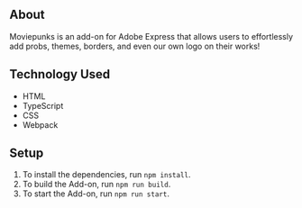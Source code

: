 ## About

Moviepunks is an add-on for Adobe Express that allows users to effortlessly add probs, themes, borders, and even our own logo on their works!

## Technology Used

-   HTML
-   TypeScript
-   CSS
-   Webpack

## Setup

1. To install the dependencies, run `npm install`.
2. To build the Add-on, run `npm run build`.
3. To start the Add-on, run `npm run start`.
